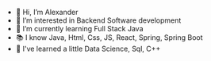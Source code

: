 - 👋 Hi, I’m Alexander
- 👀 I’m interested in Backend Software development
- 🌱 I’m currently learning Full Stack Java
- 📚 I know Java, Html, Css, JS, React, Spring, Spring Boot
- 📖 I've learned a little Data Science, Sql, C++


<!---
LightingWolf/LightingWolf is a ✨ special ✨ repository because its `README.md` (this file) appears on your GitHub profile.
You can click the Preview link to take a look at your changes.
--->

